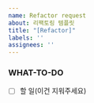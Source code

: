 ```yaml
---
name: Refactor request
about: 리팩토링 템플릿
title: "[Refactor]"
labels: ''
assignees: ''
---
```


<!-- 단순 코드 수정은 리팩토링이 아니닙니다. -->

### WHAT-TO-DO
<!-- 진행할 작업을 나열하며 할 일을 정확히 파악합니다. -->
- [ ] 할 일(이건 지워주세요)